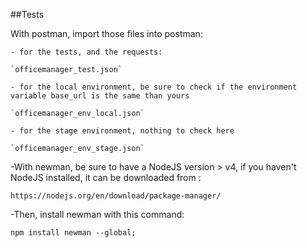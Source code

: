 ##Tests

With postman, import those files into postman:

	- for the tests, and the requests:
	
	`officemanager_test.json`
			
	- for the local environment, be sure to check if the environment variable base_url is the same than yours
		
	`officemanager_env_local.json`
		
	- for the stage environment, nothing to check here
		
	`officemanager_env_stage.json`

-With newman, be sure to have a NodeJS version > v4, if you haven't NodeJS installed, it can be downloaded from :

`https://nodejs.org/en/download/package-manager/`

-Then, install newman with this command:

`npm install newman --global;`
